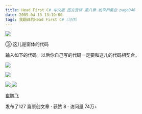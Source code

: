 ```yaml
---
title: Head First C# 中文版 图文皆译 第八章 枚举和集合 page346
date: 2009-04-13 13:19:00
tags: 我翻译的Head First C#（习作）
---
```

![](https://p-blog.csdn.net/images/p_blog_csdn_net/cuipengfei1/EntryImages/20090413/2009-04-13_12-52-53.jpg)

③  这儿是窗体的代码

  

输入如下的代码。以后你自己写的代码一定要和这儿的代码相契合。

  

![](https://p-blog.csdn.net/images/p_blog_csdn_net/cuipengfei1/EntryImages/20090413/2009-04-13_12-55-59.jpg)

![](https://p-blog.csdn.net/images/p_blog_csdn_net/cuipengfei1/EntryImages/20090413/2009-04-13_13-02-54.jpg)



[ ![](https://profile.csdnimg.cn/5/2/5/3_cuipengfei1)
![](https://g.csdnimg.cn/static/user-reg-year/1x/11.png)
](https://blog.csdn.net/cuipengfei1)

[ 崔鹏飞 ](https://blog.csdn.net/cuipengfei1)

发布了127 篇原创文章  ·  获赞 8  ·  访问量 74万+

